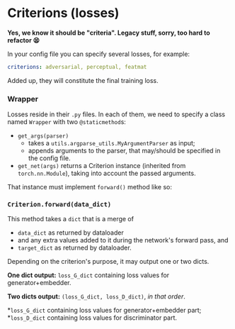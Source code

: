 # Criterions (losses)

**Yes, we know it should be "criteria". Legacy stuff, sorry, too hard to refactor 😫**

In your config file you can specify several losses, for example:

```yaml
criterions: adversarial, perceptual, featmat
```

Added up, they will constitute the final training loss.

### Wrapper

Losses reside in their `.py` files. In each of them, we need to specify a class named `Wrapper` with two `@staticmethod`s:

* `get_args(parser)`
    * takes a `utils.argparse_utils.MyArgumentParser` as input;
    * appends arguments to the parser, that may/should be specified in the config file.
* `get_net(args)` returns a Criterion instance (inherited from `torch.nn.Module`), taking into account the passed arguments.

That instance must implement `forward()` method like so:

### `Criterion.forward(data_dict)`

This method takes a `dict` that is a merge of

* `data_dict` as returned by dataloader
* and any extra values added to it during the network's forward pass, and
* `target_dict` as returned by dataloader.

Depending on the criterion's purpose, it may output one or two dicts.

**One dict output:** `loss_G_dict` containing loss values for generator+embedder.

**Two dicts output:** `(loss_G_dict, loss_D_dict)`, *in that order*.

*`loss_G_dict` containing loss values for generator+embedder part;
*`loss_D_dict` containing loss values for discriminator part.
